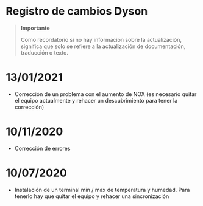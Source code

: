 # Registro de cambios Dyson

>**Importante**
>
>Como recordatorio si no hay información sobre la actualización, significa que solo se refiere a la actualización de documentación, traducción o texto.

# 13/01/2021

- Corrección de un problema con el aumento de NOX (es necesario quitar el equipo actualmente y rehacer un descubrimiento para tener la corrección)

# 10/11/2020

- Corrección de errores

# 10/07/2020

- Instalación de un terminal min / max de temperatura y humedad. Para tenerlo hay que quitar el equipo y rehacer una sincronización
